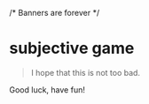 /*
Banners are forever
*/

# subjective game

> I hope that this is not too bad. 

Good luck, have fun!

